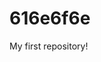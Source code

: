 # 616e6f6e
My first repository!

<!--Do mysteries' results end disappointingly due to ->.<- inactivity. Forget it, throw the text in the bin.-->
<!--Just a frog eating its lizard friend.-->
<!--But it slices it in half, then proceeds to throw it onto the ceiling.-->
<!--Fuck you, the frog shouts!-->
